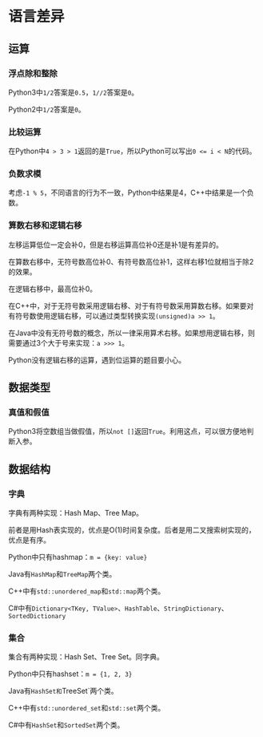 # 语言差异

## 运算

### 浮点除和整除

Python3中`1/2`答案是`0.5`，`1//2`答案是`0`。

Python2中`1/2`答案是`0`。

### 比较运算

在Python中`4 > 3 > 1`返回的是`True`，所以Python可以写出`0 <= i < N`的代码。

### 负数求模

考虑`-1 % 5`，不同语言的行为不一致，Python中结果是4，C++中结果是一个负数。

### 算数右移和逻辑右移
左移运算低位一定会补0，但是右移运算高位补0还是补1是有差异的。

在算数右移中，无符号数高位补0、有符号数高位补1，这样右移1位就相当于除2的效果。

在逻辑右移中，最高位补0。

在C++中，对于无符号数采用逻辑右移、对于有符号数采用算数右移。如果要对有符号数使用逻辑右移，可以通过类型转换实现`(unsigned)a >> 1`。

在Java中没有无符号数的概念，所以一律采用算术右移。如果想用逻辑右移，则需要通过3个大于号来实现：`a >>> 1`。

Python没有逻辑右移的运算，遇到位运算的题目要小心。

## 数据类型

### 真值和假值

Python3将空数组当做假值，所以`not []`返回`True`。利用这点，可以很方便地判断入参。

## 数据结构

### 字典

字典有两种实现：Hash Map、Tree Map。

前者是用Hash表实现的，优点是O(1)时间复杂度。后者是用二叉搜索树实现的，优点是有序。

Python中只有hashmap：`m = {key: value}`

Java有`HashMap`和`TreeMap`两个类。

C++中有`std::unordered_map`和`std::map`两个类。

C#中有`Dictionary<TKey, TValue>`、`HashTable`、`StringDictionary`、`SortedDictionary`

### 集合

集合有两种实现：Hash Set、Tree Set。同字典。

Python中只有hashset：`m = {1, 2, 3}`

Java有`HashSet和`TreeSet`两个类。

C++中有`std::unordered_set`和`std::set`两个类。

C#中有`HashSet`和`SortedSet`两个类。
